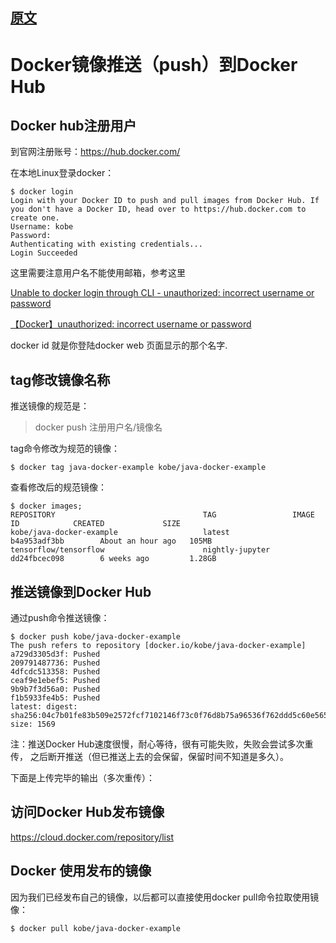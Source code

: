 ## [原文](https://blog.csdn.net/boonya/article/details/74906927)

# Docker镜像推送（push）到Docker Hub

## Docker hub注册用户
到官网注册账号：https://hub.docker.com/

在本地Linux登录docker：
```shell script
$ docker login
Login with your Docker ID to push and pull images from Docker Hub. If you don't have a Docker ID, head over to https://hub.docker.com to create one.
Username: kobe
Password:
Authenticating with existing credentials...
Login Succeeded
```
这里需要注意用户名不能使用邮箱，参考这里

[Unable to docker login through CLI - unauthorized: incorrect username or password](https://github.com/docker/hub-feedback/issues/935)

[【Docker】unauthorized: incorrect username or password](https://www.cnblogs.com/jaxer/p/7742186.html)

docker id 就是你登陆docker web 页面显示的那个名字.

## tag修改镜像名称

推送镜像的规范是：
 
> docker push 注册用户名/镜像名
 
tag命令修改为规范的镜像：
```shell script
$ docker tag java-docker-example kobe/java-docker-example
```

查看修改后的规范镜像：
```shell script
$ docker images;
REPOSITORY                                 TAG                 IMAGE ID            CREATED             SIZE
kobe/java-docker-example                   latest              b4a953adf3bb        About an hour ago   105MB
tensorflow/tensorflow                      nightly-jupyter     dd24fbcec098        6 weeks ago         1.28GB
```

## 推送镜像到Docker Hub

通过push命令推送镜像：

```shell script
$ docker push kobe/java-docker-example
The push refers to repository [docker.io/kobe/java-docker-example]
a729d3305d3f: Pushed
209791487736: Pushed
4dfcdc513358: Pushed
ceaf9e1ebef5: Pushed
9b9b7f3d56a0: Pushed
f1b5933fe4b5: Pushed
latest: digest: sha256:04c7b01fe83b509e2572fcf7102146f73c0f76d8b75a96536f762ddd5c60e565 size: 1569
```

注：推送Docker Hub速度很慢，耐心等待，很有可能失败，失败会尝试多次重传，
之后断开推送（但已推送上去的会保留，保留时间不知道是多久）。

下面是上传完毕的输出（多次重传）：

## 访问Docker Hub发布镜像
https://cloud.docker.com/repository/list

## Docker 使用发布的镜像
因为我们已经发布自己的镜像，以后都可以直接使用docker pull命令拉取使用镜像：

```shell script
$ docker pull kobe/java-docker-example
```